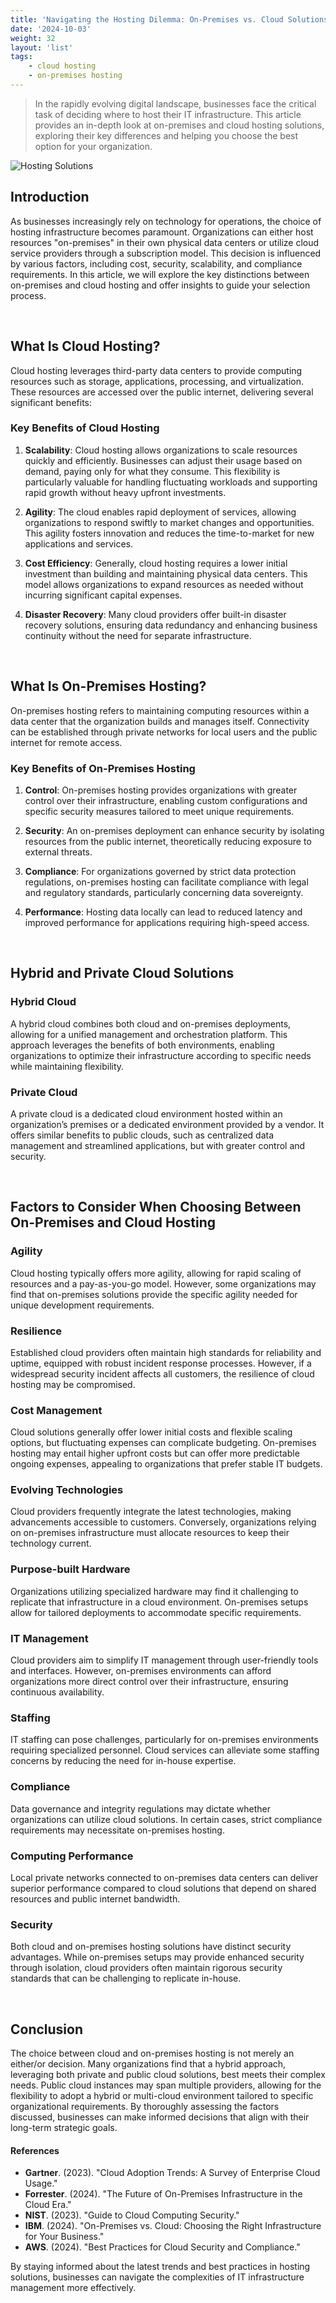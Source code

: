 ```yaml
---
title: 'Navigating the Hosting Dilemma: On-Premises vs. Cloud Solutions'
date: '2024-10-03'
weight: 32
layout: 'list'
tags:
    - cloud hosting
    - on-premises hosting
---
```


> In the rapidly evolving digital landscape, businesses face the critical task of deciding where to host their IT infrastructure. This article provides an in-depth look at on-premises and cloud hosting solutions, exploring their key differences and helping you choose the best option for your organization.

![Hosting Solutions](./images/hosting-solutions.png)

## Introduction

As businesses increasingly rely on technology for operations, the choice of hosting infrastructure becomes paramount. Organizations can either host resources "on-premises" in their own physical data centers or utilize cloud service providers through a subscription model. This decision is influenced by various factors, including cost, security, scalability, and compliance requirements. In this article, we will explore the key distinctions between on-premises and cloud hosting and offer insights to guide your selection process.

&nbsp;

## What Is Cloud Hosting?

Cloud hosting leverages third-party data centers to provide computing resources such as storage, applications, processing, and virtualization. These resources are accessed over the public internet, delivering several significant benefits:

### Key Benefits of Cloud Hosting

1. **Scalability**: Cloud hosting allows organizations to scale resources quickly and efficiently. Businesses can adjust their usage based on demand, paying only for what they consume. This flexibility is particularly valuable for handling fluctuating workloads and supporting rapid growth without heavy upfront investments.

2. **Agility**: The cloud enables rapid deployment of services, allowing organizations to respond swiftly to market changes and opportunities. This agility fosters innovation and reduces the time-to-market for new applications and services.

3. **Cost Efficiency**: Generally, cloud hosting requires a lower initial investment than building and maintaining physical data centers. This model allows organizations to expand resources as needed without incurring significant capital expenses.

4. **Disaster Recovery**: Many cloud providers offer built-in disaster recovery solutions, ensuring data redundancy and enhancing business continuity without the need for separate infrastructure.

&nbsp;

## What Is On-Premises Hosting?

On-premises hosting refers to maintaining computing resources within a data center that the organization builds and manages itself. Connectivity can be established through private networks for local users and the public internet for remote access.

### Key Benefits of On-Premises Hosting

1. **Control**: On-premises hosting provides organizations with greater control over their infrastructure, enabling custom configurations and specific security measures tailored to meet unique requirements.

2. **Security**: An on-premises deployment can enhance security by isolating resources from the public internet, theoretically reducing exposure to external threats.

3. **Compliance**: For organizations governed by strict data protection regulations, on-premises hosting can facilitate compliance with legal and regulatory standards, particularly concerning data sovereignty.

4. **Performance**: Hosting data locally can lead to reduced latency and improved performance for applications requiring high-speed access.

&nbsp;

## Hybrid and Private Cloud Solutions

### Hybrid Cloud

A hybrid cloud combines both cloud and on-premises deployments, allowing for a unified management and orchestration platform. This approach leverages the benefits of both environments, enabling organizations to optimize their infrastructure according to specific needs while maintaining flexibility.

### Private Cloud

A private cloud is a dedicated cloud environment hosted within an organization’s premises or a dedicated environment provided by a vendor. It offers similar benefits to public clouds, such as centralized data management and streamlined applications, but with greater control and security.

&nbsp;

## Factors to Consider When Choosing Between On-Premises and Cloud Hosting

### Agility

Cloud hosting typically offers more agility, allowing for rapid scaling of resources and a pay-as-you-go model. However, some organizations may find that on-premises solutions provide the specific agility needed for unique development requirements.

### Resilience

Established cloud providers often maintain high standards for reliability and uptime, equipped with robust incident response processes. However, if a widespread security incident affects all customers, the resilience of cloud hosting may be compromised.

### Cost Management

Cloud solutions generally offer lower initial costs and flexible scaling options, but fluctuating expenses can complicate budgeting. On-premises hosting may entail higher upfront costs but can offer more predictable ongoing expenses, appealing to organizations that prefer stable IT budgets.

### Evolving Technologies

Cloud providers frequently integrate the latest technologies, making advancements accessible to customers. Conversely, organizations relying on on-premises infrastructure must allocate resources to keep their technology current.

### Purpose-built Hardware

Organizations utilizing specialized hardware may find it challenging to replicate that infrastructure in a cloud environment. On-premises setups allow for tailored deployments to accommodate specific requirements.

### IT Management

Cloud providers aim to simplify IT management through user-friendly tools and interfaces. However, on-premises environments can afford organizations more direct control over their infrastructure, ensuring continuous availability.

### Staffing

IT staffing can pose challenges, particularly for on-premises environments requiring specialized personnel. Cloud services can alleviate some staffing concerns by reducing the need for in-house expertise.

### Compliance

Data governance and integrity regulations may dictate whether organizations can utilize cloud solutions. In certain cases, strict compliance requirements may necessitate on-premises hosting.

### Computing Performance

Local private networks connected to on-premises data centers can deliver superior performance compared to cloud solutions that depend on shared resources and public internet bandwidth.

### Security

Both cloud and on-premises hosting solutions have distinct security advantages. While on-premises setups may provide enhanced security through isolation, cloud providers often maintain rigorous security standards that can be challenging to replicate in-house.

&nbsp;

## Conclusion

The choice between cloud and on-premises hosting is not merely an either/or decision. Many organizations find that a hybrid approach, leveraging both private and public cloud solutions, best meets their complex needs. Public cloud instances may span multiple providers, allowing for the flexibility to adopt a hybrid or multi-cloud environment tailored to specific organizational requirements. By thoroughly assessing the factors discussed, businesses can make informed decisions that align with their long-term strategic goals.

#### References

- **Gartner**. (2023). "Cloud Adoption Trends: A Survey of Enterprise Cloud Usage."
- **Forrester**. (2024). "The Future of On-Premises Infrastructure in the Cloud Era."
- **NIST**. (2023). "Guide to Cloud Computing Security."
- **IBM**. (2024). "On-Premises vs. Cloud: Choosing the Right Infrastructure for Your Business."
- **AWS**. (2024). "Best Practices for Cloud Security and Compliance."

By staying informed about the latest trends and best practices in hosting solutions, businesses can navigate the complexities of IT infrastructure management more effectively.